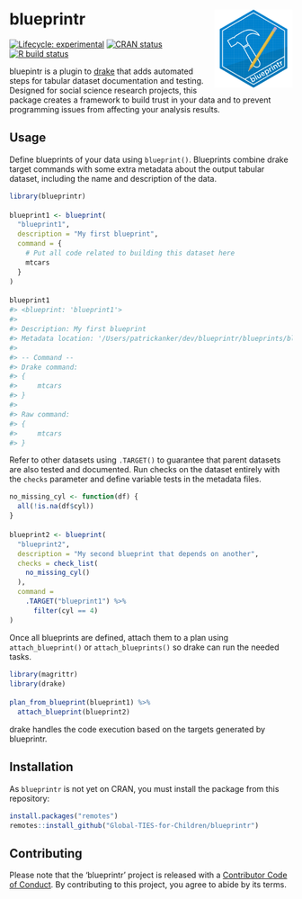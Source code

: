 
<!-- README.md is generated from README.Rmd. Please edit that file -->

# blueprintr <img src="man/figures/logo.png" align="right" height="139" />

<!-- badges: start -->

[![Lifecycle:
experimental](https://img.shields.io/badge/lifecycle-experimental-orange.svg)](https://www.tidyverse.org/lifecycle/#experimental)
[![CRAN
status](https://www.r-pkg.org/badges/version/blueprintr)](https://CRAN.R-project.org/package=blueprintr)
[![R build
status](https://github.com/Global-TIES-for-Children/blueprintr/workflows/R-CMD-check/badge.svg)](https://github.com/Global-TIES-for-Children/blueprintr/actions)
<!-- badges: end -->

bluepintr is a plugin to [drake](https://github.com/ropensci/drake) that
adds automated steps for tabular dataset documentation and testing.
Designed for social science research projects, this package creates a
framework to build trust in your data and to prevent programming issues
from affecting your analysis results.

## Usage

Define blueprints of your data using `blueprint()`. Blueprints combine
drake target commands with some extra metadata about the output tabular
dataset, including the name and description of the data.

``` r
library(blueprintr)

blueprint1 <- blueprint(
  "blueprint1",
  description = "My first blueprint",
  command = {
    # Put all code related to building this dataset here
    mtcars
  }
)

blueprint1
#> <blueprint: 'blueprint1'>
#> 
#> Description: My first blueprint
#> Metadata location: '/Users/patrickanker/dev/blueprintr/blueprints/blueprint1.csv'
#> 
#> -- Command --
#> Drake command:
#> {
#>     mtcars
#> }
#> 
#> Raw command:
#> {
#>     mtcars
#> }
```

Refer to other datasets using `.TARGET()` to guarantee that parent
datasets are also tested and documented. Run checks on the dataset
entirely with the `checks` parameter and define variable tests in the
metadata files.

``` r
no_missing_cyl <- function(df) {
  all(!is.na(df$cyl))
}

blueprint2 <- blueprint(
  "blueprint2",
  description = "My second blueprint that depends on another",
  checks = check_list(
    no_missing_cyl()
  ),
  command =
    .TARGET("blueprint1") %>% 
      filter(cyl == 4)
)
```

Once all blueprints are defined, attach them to a plan using
`attach_blueprint()` or `attach_blueprints()` so drake can run the
needed tasks.

``` r
library(magrittr)
library(drake)

plan_from_blueprint(blueprint1) %>% 
  attach_blueprint(blueprint2)
```

drake handles the code execution based on the targets generated by
blueprintr.

## Installation

As `blueprintr` is not yet on CRAN, you must install the package from
this repository:

``` r
install.packages("remotes")
remotes::install_github("Global-TIES-for-Children/blueprintr")
```

## Contributing

Please note that the ‘blueprintr’ project is released with a
[Contributor Code of Conduct](.github/CODE_OF_CONDUCT.md). By
contributing to this project, you agree to abide by its terms.
